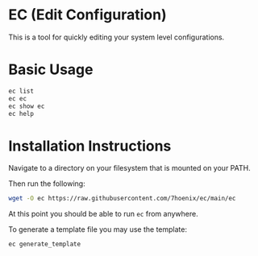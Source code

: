# EC (Edit Configuration)

This is a tool for quickly editing your system level configurations.

# Basic Usage

```bash
ec list
ec ec
ec show ec
ec help
```

# Installation Instructions

Navigate to a directory on your filesystem that is mounted on your PATH.

Then run the following:

```bash
wget -O ec https://raw.githubusercontent.com/7hoenix/ec/main/ec
```

At this point you should be able to run `ec` from anywhere.

To generate a template file you may use the template:

```bash
ec generate_template
```

